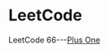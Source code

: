# LeetCode
LeetCode
66---[Plus One](https://github.com/summer00/LeetCode/tree/master/src/plusOne)<br/>

